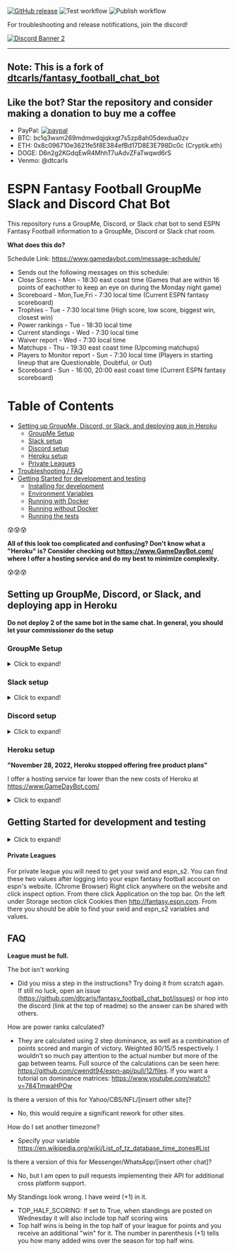 [![GitHub release](https://img.shields.io/github/v/release/dtcarls/fantasy_football_chat_bot)](https://github.com/dtcarls/fantasy_football_chat_bot/releases/latest/)
![Test workflow](https://github.com/dtcarls/fantasy_football_chat_bot/actions/workflows/ci.yaml/badge.svg)
![Publish workflow](https://github.com/dtcarls/fantasy_football_chat_bot/actions/workflows/publish_image.yaml/badge.svg)

For troubleshooting and release notifications, join the discord!

[![Discord Banner 2](https://discordapp.com/api/guilds/878995504225218620/widget.png?style=banner2)](https://discord.gg/VFXSkcgjxh)

---
**Note: This is a fork of [dtcarls/fantasy_football_chat_bot](https://github.com/dtcarls/fantasy_football_chat_bot)**
---

Like the bot? Star the repository and consider making a donation to buy me a coffee
------
* PayPal:
[![paypal](https://www.paypalobjects.com/en_US/i/btn/btn_donateCC_LG.gif)](https://www.paypal.com/cgi-bin/webscr?cmd=_donations&business=ZDLFECJVGG6RG&currency_code=USD&source=url)
* BTC: bc1q3wxm269mdmwdqjqkxgt7s5zp8ah05dexdua0zv
* ETH: 0x8c096710e3621fe5f8E384efBd17D8E3E798Dc0c (Cryptik.eth)
* DOGE: D6n2g2KGdqEwR4MhhT7uAdvZFaTwqwd6rS
* Venmo: @dtcarls

# ESPN Fantasy Football GroupMe Slack and Discord Chat Bot

This repository runs a GroupMe, Discord, or Slack chat bot to send ESPN Fantasy Football information to a GroupMe, Discord or Slack chat room.

**What does this do?**

Schedule Link: https://www.gamedaybot.com/message-schedule/
- Sends out the following messages on this schedule:
- Close Scores - Mon - 18:30 east coast time (Games that are within 16 points of eachother to keep an eye on during the Monday night game)
- Scoreboard - Mon,Tue,Fri - 7:30 local time (Current ESPN fantasy scoreboard)
- Trophies - Tue - 7:30 local time (High score, low score, biggest win, closest win)
- Power rankings - Tue - 18:30 local time
- Current standings - Wed - 7:30 local time
- Waiver report - Wed - 7:30 local time
- Matchups - Thu - 19:30 east coast time (Upcoming matchups)
- Players to Monitor report - Sun - 7:30 local time (Players in starting lineup that are Questionable, Doubtful, or Out)
- Scoreboard - Sun - 16:00, 20:00 east coast time (Current ESPN fantasy scoreboard)


Table of Contents
=================

  * [Setting up GroupMe, Discord, or Slack, and deploying app in Heroku](#setting-up-groupme-discord-or-slack-and-deploying-app-in-heroku)
     * [GroupMe Setup](#groupme-setup)
     * [Slack setup](#slack-setup)
     * [Discord setup](#discord-setup)
     * [Heroku setup](#heroku-setup)
     * [Private Leagues](#private-leagues)
  * [Troubleshooting / FAQ](#troubleshooting--faq)
  * [Getting Started for development and testing](#getting-started-for-development-and-testing)
     * [Installing for development](#installing-for-development)
     * [Environment Variables](#environment-variables)
     * [Running with Docker](#running-with-docker)
     * [Running without Docker](#running-without-docker)
     * [Running the tests](#running-the-tests)

:cold_sweat::cold_sweat::cold_sweat:

**All of this look too complicated and confusing? Don't know what a "Heroku" is? Consider checking out https://www.GameDayBot.com/ where I offer a hosting service and do my best to minimize complexity.**

:cold_sweat::cold_sweat::cold_sweat:
## Setting up GroupMe, Discord, or Slack, and deploying app in Heroku

**Do not deploy 2 of the same bot in the same chat. In general, you should let your commissioner do the setup**

### GroupMe Setup
<details>
  <summary>Click to expand!</summary>

Go to www.groupme.com and sign up or login

If you don't have one for your league already, create a new "Group Chat"

![](https://i.imgur.com/32ioDoZ.png)

Next we will setup the bot for GroupMe

Go to https://dev.groupme.com/session/new and login

Click "Create Bot"

![](https://i.imgur.com/TI1bpwE.png)

Create your bot. GroupMe does a good job explaining what each thing is.

![](https://i.imgur.com/DQUcuuI.png)

After you have created your bot you will see something similar to this. Click "Edit"

![](https://i.imgur.com/Z9vwKKt.png)

This page is important as you will need the "Bot ID" on this page.You can also send a test message with the text box to be sure it is connected to your chat room.
Side note: If you use the bot id depicted in the page you will spam an empty chat room so not worth the effort

![](https://i.imgur.com/k65EZFJ.png)
</details>

### Slack setup
<details>
  <summary>Click to expand!</summary>

Go to https://slack.com/signin and sign in to the workspace the bot will be in

If you don't have one for your league already, create a new League Channel

Next we will setup the bot for Slack

Go to https://api.slack.com/apps/new

Name the app, and choose the intended workspace from the dropdown.

Select the Incoming Webhooks section on the side.

![](https://i.imgur.com/ziRQCVP.png)

Change the toggle from Off to On.

Select Add New Webhook to Workspace

![](https://i.imgur.com/tJRRrfz.png)

In the Post to dropdown, select the channel you want to send messages to, then
select Authorize.

This page is important as you will need the "Webhook URL" on this page.

![](https://i.imgur.com/mmzhDS0.png)
</details>

### Discord setup
 <details>
  <summary>Click to expand!</summary>

Log into or create a discord account

Go to or create a discord server to receive messages in

Open the server settings

![](https://i.imgur.com/bDk2ttJ.png)

Go to Webhooks

![](https://i.imgur.com/mfFHGbT.png)

Create a webhook, give it a name and pick which channel to receive messages in

![](https://i.imgur.com/NAJLv6D.png)

Save the "Webhook URL" on this page

![](https://i.imgur.com/U4MKZSY.png)
</details>

### Heroku setup
**"November 28, 2022, Heroku stopped offering free product plans"**

I offer a hosting service far lower than the new costs of Heroku at https://www.GameDayBot.com/
<details>
  <summary>Click to expand!</summary>
Heroku is what you can use to host the chat bot.

Go to https://id.heroku.com/login and sign up or login


:warning::warning::warning::warning::warning::warning::warning::warning::warning::warning::warning::warning::warning::warning::warning::warning::warning::warning::warning::warning::warning::warning::warning::warning::warning::warning::warning::warning::warning:

:rotating_light:**Click this purple button to automatically deploy the code:**:rotating_light:

[![Deploy](https://www.herokucdn.com/deploy/button.svg)](https://heroku.com/deploy)

:warning::warning::warning::warning::warning::warning::warning::warning::warning::warning::warning::warning::warning::warning::warning::warning::warning::warning::warning::warning::warning::warning::warning::warning::warning::warning::warning::warning::warning:

Go to your dashboard (https://dashboard.heroku.com/apps)
Now you will need to setup your environment variables so that it works for your league. Click Settings at your dashboard. Then click "Reveal Config Vars" button and you will see something like this.

![](https://i.imgur.com/7a1V6v8.png)

Now we will need to edit these variables (click the pencil to the right of the variable to modify)
Note: App will restart when you change any variable so your chat room may be semi-spammed with the init message of "Hi" you can change the INIT_MSG variable to be blank to have no init message. It should also be noted that Heroku seems to restart the app about once a day

See [Environment Variables Section](#environment-variables) for documentation

After you have setup your variables you will need to turn it on. Navigate to the "Resources" tab of your Heroku app Dashboard.
You should see something like below. Click the pencil on the right and toggle the buton so it is blue like depicted and click "Confirm."
![](https://i.imgur.com/J6bpV2I.png)

You're done! You now have a fully featured GroupMe/Slack/Discord chat bot for ESPN leagues! If you have an INIT_MSG you will see it exclaimed in your GroupMe, Discord, or Slack chat room.

Unfortunately to do auto deploys of the latest version you need admin access to the repository on git. You can check for updates on the github page (https://github.com/dtcarls/fantasy_football_chat_bot/commits/master) and click the deploy button again; however, this will deploy a new instance and the variables will need to be edited again.
</details>

## Getting Started for development and testing

<details>
  <summary>Click to expand!</summary>

These instructions will get you a copy of the project up and running
on your local machine for development and testing purposes.

### Installing for development
With Docker:
```bash
git clone https://github.com/dtcarls/fantasy_football_chat_bot

cd fantasy_football_chat_bot

docker build -t fantasy_football_chat_bot .
```

Without Docker:

```bash
git clone https://github.com/dtcarls/fantasy_football_chat_bot

cd fantasy_football_chat_bot

pip install -r requirements.txt
# or
#python3 setup.py install
```

### Environment Variables
|Var|Type|Required|Default|Description|
|---|----|--------|-------|-----------|
|BOT_ID|String|For GroupMe|None|This is your Bot ID from the GroupMe developers page|
|SLACK_WEBHOOK_URL|String|For Slack|None|This is your Webhook URL from the Slack App page|
|DISCORD_WEBHOOK_URL|String|For Discord|None|This is your Webhook URL from the Discord Settings page|
|LEAGUE_ID|String|Yes|None|This is your ESPN league id|
|START_DATE|Date|Yes|Start of current season (YYYY-MM-DD)|This is when the bot will start paying attention and sending messages to your chat.|
|END_DATE|Date|Yes|End of current season (YYYY-MM-DD)|This is when the bot will stop paying attention and stop sending messages to your chat.|
|LEAGUE_YEAR|String|Yes|Currernt Year (YYYY)|ESPN League year to look at|
|TIMEZONE|String|Yes|America/New_York|The timezone that the messages will look to send in.|
|INIT_MSG|String|No|None|The message that the bot will say when it is started.|
|TOP_HALF_SCORING|Bool|No|False|If set to True, when standings are posted on Wednesday it will also include being in the top half of your league for points and you receive an additional "win" for it.|
|RANDOM_PHRASE|Bool|No|False|If set to True, when matchups are posted on Tuesday it will also include a random phrase|
|MONITOR_REPORT|Bool|No|False|If set to True, will provide a report of players in starting lineup that are Questionable, Doubtful, Out, or projected for less than 4 points|
|WAIVER_REPORT|Bool|No|False|If set to True, will provide a waiver report of add/drops. :warning: ESPN_S2 and SWID are required for this to work :warning:|
|DAILY_WAIVER|Bool|No|False|If set to True, will provide a waiver report of add/drops daily. :warning: ESPN_S2 and SWID are required for this to work :warning:|
|ESPN_S2|String|For Private leagues|None|Used for private leagues. See [Private Leagues Section](#private-leagues) for documentation|
|SWID|String|For Private leagues|None|Used for private leagues. (Can be defined with or without {}) See [Private Leagues Section](#private-leagues) for documentation|

### Running with Docker

Use BOT_ID if using Groupme, DISCORD_WEBHOOK_URL if using Discord, and SLACK_WEBHOOK_URL if using Slack (or multiple to get messages in multiple places)

```bash
>>> export BOT_ID=[enter your GroupMe Bot ID]
>>> export WEBHOOK_URL=[enter your Webhook URL]
>>> export LEAGUE_ID=[enter ESPN league ID]
>>> export LEAGUE_YEAR=[enter league year]
>>> cd fantasy_football_chat_bot
>>> docker run --rm=True \
-e BOT_ID=$BOT_ID \
-e LEAGUE_ID=$LEAGUE_ID \
-e LEAGUE_YEAR=$LEAGUE_YEAR \
fantasy_football_chat_bot
```

### Running without Docker

Use BOT_ID if using Groupme, DISCORD_WEBHOOK_URL if using Discord, and SLACK_WEBHOOK_URL if using Slack (or multiple to get messages in multiple places)

```bash
>>> export BOT_ID=[enter your GroupMe Bot ID]
>>> export WEBHOOK_URL=[enter your Webhook URL]
>>> export LEAGUE_ID=[enter ESPN league ID]
>>> export LEAGUE_YEAR=[enter league year]
>>> python3 gamedaybot/espn/espn_bot.py
```

### Running the tests

Automated tests for this package are included in the `tests` directory. After installation,
you can run these tests by changing the directory to the `gamedaybot` directory and running the following:

```python3
pip install -r requirements-test.txt
pytest
```
</details>

#### Private Leagues

For private league you will need to get your swid and espn_s2.
You can find these two values after logging into your espn fantasy football account on espn's website.
(Chrome Browser)
Right click anywhere on the website and click inspect option.
From there click Application on the top bar.
On the left under Storage section click Cookies then http://fantasy.espn.com.
From there you should be able to find your swid and espn_s2 variables and values.
## FAQ

**League must be full.**

The bot isn't working

* Did you miss a step in the instructions? Try doing it from scratch again. If still no luck, open an issue (https://github.com/dtcarls/fantasy_football_chat_bot/issues) or hop into the discord (link at the top of readme) so the answer can be shared with others.

How are power ranks calculated?

* They are calculated using 2 step dominance, as well as a combination of points scored and margin of victory. Weighted 80/15/5 respectively. I wouldn't so much pay attention to the actual number but more of the gap between teams. Full source of the calculations can be seen here: https://github.com/cwendt94/espn-api/pull/12/files. If you want a tutorial on dominance matrices: https://www.youtube.com/watch?v=784TmwaHPOw

Is there a version of this for Yahoo/CBS/NFL/[insert other site]?

* No, this would require a significant rework for other sites.

How do I set another timezone?

* Specify your variable https://en.wikipedia.org/wiki/List_of_tz_database_time_zones#List

Is there a version of this for Messenger/WhatsApp/[insert other chat]?

* No, but I am open to pull requests implementing their API for additional cross platform support.

My Standings look wrong. I have weird (+1) in it.

* TOP_HALF_SCORING: If set to True, when standings are posted on Wednesday it will also include top half scoring wins
* Top half wins is being in the top half of your league for points and you receive an additional "win" for it. The number in parenthesis (+1) tells you how many added wins over the season for top half wins.
</details>
